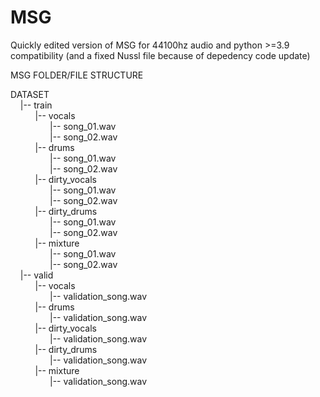 # MSG

Quickly edited version of MSG for 44100hz audio and python >=3.9 compatibility (and a fixed Nussl file because of depedency code update)



MSG&nbsp;FOLDER/FILE&nbsp;STRUCTURE

DATASET</br>
&nbsp;&nbsp;&nbsp;&nbsp;|--&nbsp;train</br>
&nbsp;&nbsp;&nbsp;&nbsp;&nbsp;&nbsp;&nbsp;&nbsp;&nbsp;&nbsp;|--&nbsp;vocals</br>
&nbsp;&nbsp;&nbsp;&nbsp;&nbsp;&nbsp;&nbsp;&nbsp;&nbsp;&nbsp;&nbsp;&nbsp;&nbsp;&nbsp;&nbsp;&nbsp;|--&nbsp;song_01.wav</br>
&nbsp;&nbsp;&nbsp;&nbsp;&nbsp;&nbsp;&nbsp;&nbsp;&nbsp;&nbsp;&nbsp;&nbsp;&nbsp;&nbsp;&nbsp;&nbsp;|--&nbsp;song_02.wav</br>
&nbsp;&nbsp;&nbsp;&nbsp;&nbsp;&nbsp;&nbsp;&nbsp;&nbsp;&nbsp;|--&nbsp;drums</br>
&nbsp;&nbsp;&nbsp;&nbsp;&nbsp;&nbsp;&nbsp;&nbsp;&nbsp;&nbsp;&nbsp;&nbsp;&nbsp;&nbsp;&nbsp;&nbsp;|--&nbsp;song_01.wav</br>
&nbsp;&nbsp;&nbsp;&nbsp;&nbsp;&nbsp;&nbsp;&nbsp;&nbsp;&nbsp;&nbsp;&nbsp;&nbsp;&nbsp;&nbsp;&nbsp;|--&nbsp;song_02.wav</br>
&nbsp;&nbsp;&nbsp;&nbsp;&nbsp;&nbsp;&nbsp;&nbsp;&nbsp;&nbsp;|--&nbsp;dirty_vocals</br>
&nbsp;&nbsp;&nbsp;&nbsp;&nbsp;&nbsp;&nbsp;&nbsp;&nbsp;&nbsp;&nbsp;&nbsp;&nbsp;&nbsp;&nbsp;&nbsp;|--&nbsp;song_01.wav</br>
&nbsp;&nbsp;&nbsp;&nbsp;&nbsp;&nbsp;&nbsp;&nbsp;&nbsp;&nbsp;&nbsp;&nbsp;&nbsp;&nbsp;&nbsp;&nbsp;|--&nbsp;song_02.wav</br>
&nbsp;&nbsp;&nbsp;&nbsp;&nbsp;&nbsp;&nbsp;&nbsp;&nbsp;&nbsp;|--&nbsp;dirty_drums</br>
&nbsp;&nbsp;&nbsp;&nbsp;&nbsp;&nbsp;&nbsp;&nbsp;&nbsp;&nbsp;&nbsp;&nbsp;&nbsp;&nbsp;&nbsp;&nbsp;|--&nbsp;song_01.wav</br>
&nbsp;&nbsp;&nbsp;&nbsp;&nbsp;&nbsp;&nbsp;&nbsp;&nbsp;&nbsp;&nbsp;&nbsp;&nbsp;&nbsp;&nbsp;&nbsp;|--&nbsp;song_02.wav</br>
&nbsp;&nbsp;&nbsp;&nbsp;&nbsp;&nbsp;&nbsp;&nbsp;&nbsp;&nbsp;|--&nbsp;mixture</br>
&nbsp;&nbsp;&nbsp;&nbsp;&nbsp;&nbsp;&nbsp;&nbsp;&nbsp;&nbsp;&nbsp;&nbsp;&nbsp;&nbsp;&nbsp;&nbsp;|--&nbsp;song_01.wav</br>
&nbsp;&nbsp;&nbsp;&nbsp;&nbsp;&nbsp;&nbsp;&nbsp;&nbsp;&nbsp;&nbsp;&nbsp;&nbsp;&nbsp;&nbsp;&nbsp;|--&nbsp;song_02.wav</br>
&nbsp;&nbsp;&nbsp;&nbsp;|--&nbsp;valid</br>
&nbsp;&nbsp;&nbsp;&nbsp;&nbsp;&nbsp;&nbsp;&nbsp;&nbsp;&nbsp;|--&nbsp;vocals</br>
&nbsp;&nbsp;&nbsp;&nbsp;&nbsp;&nbsp;&nbsp;&nbsp;&nbsp;&nbsp;&nbsp;&nbsp;&nbsp;&nbsp;&nbsp;&nbsp;|--&nbsp;validation_song.wav</br>
&nbsp;&nbsp;&nbsp;&nbsp;&nbsp;&nbsp;&nbsp;&nbsp;&nbsp;&nbsp;|--&nbsp;drums</br>
&nbsp;&nbsp;&nbsp;&nbsp;&nbsp;&nbsp;&nbsp;&nbsp;&nbsp;&nbsp;&nbsp;&nbsp;&nbsp;&nbsp;&nbsp;&nbsp;|--&nbsp;validation_song.wav</br>
&nbsp;&nbsp;&nbsp;&nbsp;&nbsp;&nbsp;&nbsp;&nbsp;&nbsp;&nbsp;|--&nbsp;dirty_vocals</br>
&nbsp;&nbsp;&nbsp;&nbsp;&nbsp;&nbsp;&nbsp;&nbsp;&nbsp;&nbsp;&nbsp;&nbsp;&nbsp;&nbsp;&nbsp;&nbsp;|--&nbsp;validation_song.wav</br>
&nbsp;&nbsp;&nbsp;&nbsp;&nbsp;&nbsp;&nbsp;&nbsp;&nbsp;&nbsp;|--&nbsp;dirty_drums</br>
&nbsp;&nbsp;&nbsp;&nbsp;&nbsp;&nbsp;&nbsp;&nbsp;&nbsp;&nbsp;&nbsp;&nbsp;&nbsp;&nbsp;&nbsp;&nbsp;|--&nbsp;validation_song.wav</br>
&nbsp;&nbsp;&nbsp;&nbsp;&nbsp;&nbsp;&nbsp;&nbsp;&nbsp;&nbsp;|--&nbsp;mixture</br>
&nbsp;&nbsp;&nbsp;&nbsp;&nbsp;&nbsp;&nbsp;&nbsp;&nbsp;&nbsp;&nbsp;&nbsp;&nbsp;&nbsp;&nbsp;&nbsp;|--&nbsp;validation_song.wav</br>


